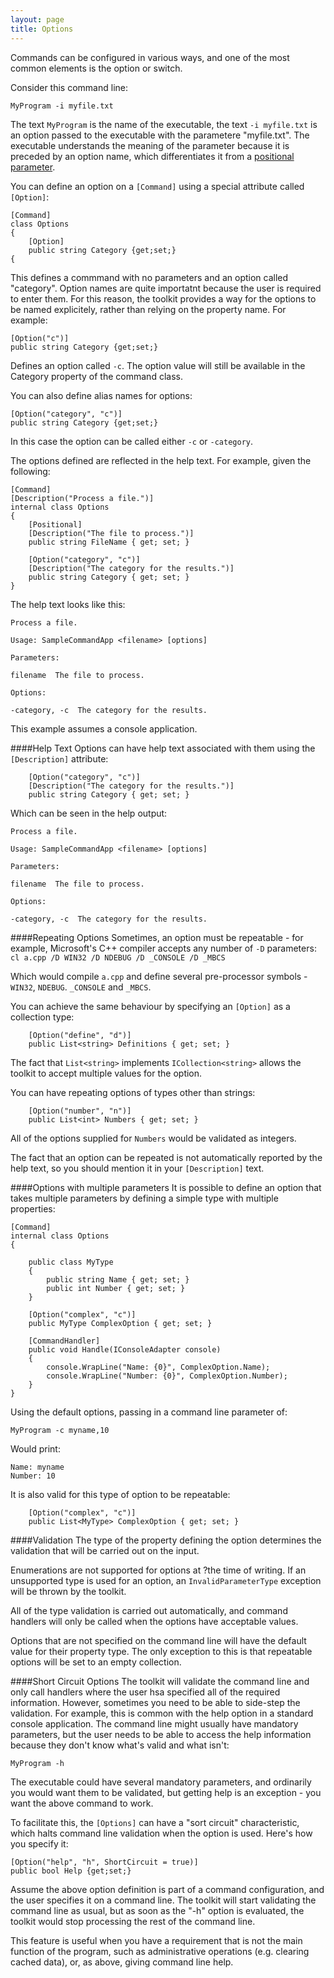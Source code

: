 ```yaml
---
layout: page
title: Options
---
```


Commands can be configured in various ways, and one of the most common elements is the option or switch.

Consider this command line:

```MyProgram -i myfile.txt```

The text ```MyProgram``` is the name of the executable, the text ```-i myfile.txt``` is an option passed to the executable with the parametere "myfile.txt". The executable understands the meaning of the parameter because it is preceded by an option name, which differentiates it from a [positional parameter](positionalParameters.html).

You can define an option on a ```[Command]``` using a special attribute called ```[Option]```:

	[Command]
	class Options
	{
		[Option]
		public string Category {get;set;}
	{

This defines a commmand with no parameters and an option called "category". Option names are quite importatnt because the user is required to enter them. For this reason, the toolkit provides a way for the options to be named explicitely, rather than relying on the property name. For example:

	[Option("c")]
	public string Category {get;set;}

Defines an option called ```-c```. The option value will still be available in the Category property of the command class.

You can also define alias names for options:

	[Option("category", "c")]
	public string Category {get;set;}

In this case the option can be called either ```-c``` or ```-category```.

The options defined are reflected in the help text. For example, given the following:

    [Command]
    [Description("Process a file.")]
    internal class Options
    {
        [Positional]
        [Description("The file to process.")]
        public string FileName { get; set; }

        [Option("category", "c")]
        [Description("The category for the results.")]
        public string Category { get; set; }
    }

The help text looks like this:

~~~
Process a file.

Usage: SampleCommandApp <filename> [options]

Parameters:

filename  The file to process.

Options:

-category, -c  The category for the results.
~~~

This example assumes a console application.

####Help Text
Options can have help text associated with them using the ```[Description]``` attribute:

        [Option("category", "c")]
        [Description("The category for the results.")]
        public string Category { get; set; }

Which can be seen in the help output:

~~~
Process a file.

Usage: SampleCommandApp <filename> [options]

Parameters:

filename  The file to process.

Options:

-category, -c  The category for the results.
~~~

####Repeating Options
Sometimes, an option must be repeatable - for example, Microsoft's C++ compiler accepts any number of ```-D``` parameters:
```cl a.cpp /D WIN32 /D NDEBUG /D _CONSOLE /D _MBCS```

Which would compile ```a.cpp``` and define several pre-processor symbols - ```WIN32```, ```NDEBUG```. ```_CONSOLE``` and ```_MBCS```.

You can achieve the same behaviour by specifying an ```[Option]``` as a collection type:

        [Option("define", "d")]
        public List<string> Definitions { get; set; } 

The fact that ```List<string>``` implements ```ICollection<string>``` allows the toolkit to accept multiple values for the option.

You can have repeating options of types other than strings:

        [Option("number", "n")]
        public List<int> Numbers { get; set; } 

All of the options supplied for ```Numbers``` would be validated as integers.

The fact that an option can be repeated is not automatically reported by the help text, so you should mention it in your ```[Description]``` text.

####Options with multiple parameters
It is possible to define an option that takes multiple parameters by defining a simple type with multiple properties:

    [Command]
    internal class Options
    {

        public class MyType
        {
            public string Name { get; set; }
            public int Number { get; set; }
        }

        [Option("complex", "c")]
        public MyType ComplexOption { get; set; }

        [CommandHandler]
        public void Handle(IConsoleAdapter console)
        {
            console.WrapLine("Name: {0}", ComplexOption.Name);
            console.WrapLine("Number: {0}", ComplexOption.Number);
        }
    }

Using the default options, passing in a command line parameter of:

```MyProgram -c myname,10```

Would print:

	Name: myname
	Number: 10

It is also valid for this type of option to be repeatable:

        [Option("complex", "c")]
        public List<MyType> ComplexOption { get; set; }

####Validation
The type of the property defining the option determines the validation that will be carried out on the input.

Enumerations are not supported for options at ?the time of writing. If an unsupported type is used for an option, an ```InvalidParameterType``` exception will be thrown by the toolkit.

All of the type validation is carried out automatically, and command handlers will only be called when the options have acceptable values.

Options that are not specified on the command line will have the default value for their property type. The only exception to this is that repeatable options will be set to an empty collection.

####Short Circuit Options
The toolkit will validate the command line and only call handlers where the user hsa specified all of the required information. However, sometimes you need to be able to side-step the validation. For example, this is common with the help option in a standard console application. The command line might usually have mandatory parameters, but the user needs to be able to access the help information because they don't know what's valid and what isn't:

```MyProgram -h```

The executable could have several mandatory parameters, and ordinarily you would want them to be validated, but getting help is an exception - you want the above command to work.

To facilitate this, the ```[Options]``` can have a "sort circuit" characteristic, which halts command line validation when the option is used. Here's how you specify it:

	[Option("help", "h", ShortCircuit = true)]
	public bool Help {get;set;}

Assume the above option definition is part of a command configuration, and the user specifies it on a command line. The toolkit will start validating the command line as usual, but as soon as the "-h" option is evaluated, the toolkit would stop processing the rest of the command line.

This feature is useful when you have a requirement that is not the main function of the program, such as administrative operations (e.g. clearing cached data), or, as above, giving command line help.